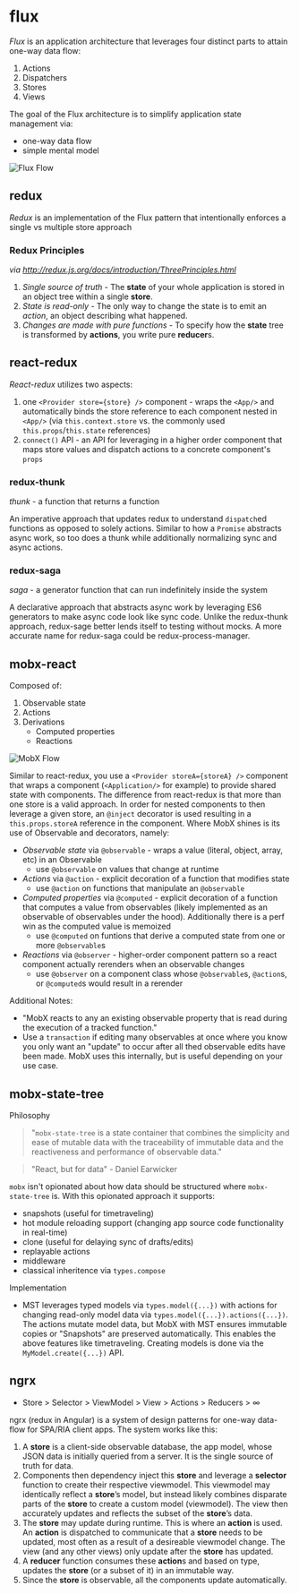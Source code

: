 # flux

*Flux* is an application architecture that leverages four distinct parts to attain one-way data flow:
1. Actions
2. Dispatchers
3. Stores
4. Views

The goal of the Flux architecture is to simplify application state management via:
- one-way data flow
- simple mental model

![Flux Flow](https://facebook.github.io/flux/img/flux-simple-f8-diagram-explained-1300w.png "Flux Flow")

## redux

*Redux* is an implementation of the Flux pattern that intentionally enforces a single vs multiple store approach

### Redux Principles
*via http://redux.js.org/docs/introduction/ThreePrinciples.html*
1. *Single source of truth* - The **state** of your whole application is stored in an object tree within a single **store**.
2. *State is read-only* - The only way to change the state is to emit an *action*, an object describing what happened.
3. *Changes are made with pure functions* - To specify how the **state** tree is transformed by **actions**, you write pure **reducer**s.

## react-redux

*React-redux* utilizes two aspects:
1. one `<Provider store={store} />` component - wraps the `<App/>` and automatically binds the store reference to each component nested in `<App/>` (via `this.context.store` vs. the commonly used `this.props`/`this.state` references)
2. `connect()` API - an API for leveraging in a higher order component that maps store values and dispatch actions to a concrete component's `props`

### redux-thunk

*thunk* - a function that returns a function

An imperative approach that updates redux to understand `dispatch`ed functions as opposed to solely actions. Similar to how a `Promise` abstracts async work, so too does a thunk while additionally normalizing sync and async actions.

### redux-saga

*saga* - a generator function that can run indefinitely inside the system

A declarative approach that abstracts async work by leveraging ES6 generators to make async code look like sync code. Unlike the redux-thunk approach, redux-sage better lends itself to testing without mocks. A more accurate name for redux-saga could be redux-process-manager.

## mobx-react

Composed of:
1. Observable state
2. Actions
3. Derivations
    - Computed properties
    - Reactions
  
![MobX Flow](https://mobx.js.org/docs/flow.png "MobX Flow")
  
Similar to react-redux, you use a `<Provider storeA={storeA} />` component that wraps a component (`<Application/>` for example) to provide shared state with components. The difference from react-redux is that more than one store is a valid approach. In order for nested components to then leverage a given store, an `@inject` decorator is used resulting in a `this.props.storeA` reference in the component. Where MobX shines is its use of Observable and decorators, namely:
- *Observable state* via `@observable` - wraps a value (literal, object, array, etc) in an Observable
    - use `@observable` on values that change at runtime
- *Actions* via `@action` - explicit decoration of a function that modifies state
    - use `@action` on functions that manipulate an `@observable`
- *Computed properties* via `@computed` - explicit decoration of a function that computes a value from observables (likely implemented as an observable of observables under the hood). Additionally there is a perf win as the computed value is memoized
    - use `@computed` on funtions that derive a computed state from one or more `@observable`s
- *Reactions* via `@observer` - higher-order component pattern so a react component actually rerenders when an observable changes
    - use `@observer` on a component class whose `@observable`s, `@action`s, or `@computed`s would result in a rerender

Additional Notes:
- "MobX reacts to any an existing observable property that is read during the execution of a tracked function."
- Use a `transaction` if editing many observables at once where you know you only want an "update" to occur after all thed observable edits have been made. MobX uses this internally, but is useful depending on your use case.

## mobx-state-tree

Philosophy
> "`mobx-state-tree` is a state container that combines the simplicity and ease of mutable data with the traceability of immutable data and the reactiveness and performance of observable data."

> "React, but for data" - Daniel Earwicker

`mobx` isn't opionated about how data should be structured where `mobx-state-tree` is. With this opionated approach it supports:
- snapshots (useful for timetraveling)
- hot module reloading support (changing app source code functionality in real-time)
- clone (useful for delaying sync of drafts/edits)
- replayable actions
- middleware
- classical inheritence via `types.compose`

Implementation
- MST leverages typed models via `types.model({...})` with actions for changing read-only model data via `types.model({...}).actions({...})`. The actions mutate model data, but MobX with MST ensures immutable copies or "Snapshots" are preserved automatically. This enables the above features like timetraveling. Creating models is done via the `MyModel.create({...})` API.

## ngrx

- Store > Selector > ViewModel > View > Actions > Reducers > ∞

ngrx (redux in Angular) is a system of design patterns for one-way data-flow for SPA/RIA client apps. The system works like this:
1. A **store** is a client-side observable database, the app model, whose JSON data is initially queried from a server. It is the single source of truth for data.
2. Components then dependency inject this **store** and leverage a **selector** function to create their respective viewmodel. This viewmodel may identically reflect a **store**’s model, but instead likely combines disparate parts of the **store** to create a custom model (viewmodel). The view then accurately updates and reflects the subset of the **store**’s data.
3. The **store** may update during runtime. This is where an **action** is used. An **action** is dispatched to communicate that a **store** needs to be updated, most often as a result of a desireable viewmodel change. The view (and any other views) only update after the **store** has updated.
4. A **reducer** function consumes these **action**s and based on type, updates the **store** (or a subset of it) in an immutable way.
5. Since the **store** is observable, all the components update automatically.
